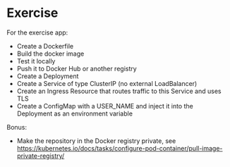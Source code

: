 # Exercise

For the exercise app:

* Create a Dockerfile
* Build the docker image
* Test it locally
* Push it to Docker Hub or another registry
* Create a Deployment
* Create a Service of type ClusterIP (no external LoadBalancer)
* Create an Ingress Resource that routes traffic to this Service and uses TLS
* Create a ConfigMap with a USER_NAME and inject it into the Deployment as an environment variable

Bonus:

* Make the repository in the Docker registry private, see https://kubernetes.io/docs/tasks/configure-pod-container/pull-image-private-registry/
